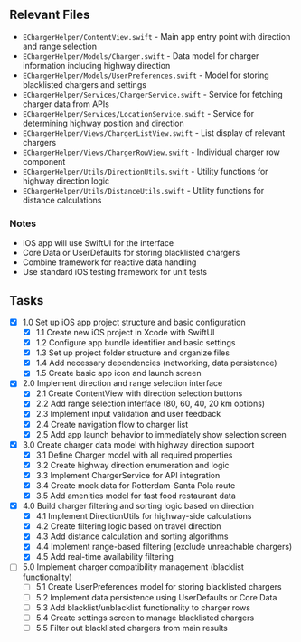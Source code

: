 ## Relevant Files

- `EChargerHelper/ContentView.swift` - Main app entry point with direction and range selection
- `EChargerHelper/Models/Charger.swift` - Data model for charger information including highway direction
- `EChargerHelper/Models/UserPreferences.swift` - Model for storing blacklisted chargers and settings
- `EChargerHelper/Services/ChargerService.swift` - Service for fetching charger data from APIs
- `EChargerHelper/Services/LocationService.swift` - Service for determining highway position and direction
- `EChargerHelper/Views/ChargerListView.swift` - List display of relevant chargers
- `EChargerHelper/Views/ChargerRowView.swift` - Individual charger row component
- `EChargerHelper/Utils/DirectionUtils.swift` - Utility functions for highway direction logic
- `EChargerHelper/Utils/DistanceUtils.swift` - Utility functions for distance calculations

### Notes

- iOS app will use SwiftUI for the interface
- Core Data or UserDefaults for storing blacklisted chargers
- Combine framework for reactive data handling
- Use standard iOS testing framework for unit tests

## Tasks

- [x] 1.0 Set up iOS app project structure and basic configuration
  - [x] 1.1 Create new iOS project in Xcode with SwiftUI
  - [x] 1.2 Configure app bundle identifier and basic settings
  - [x] 1.3 Set up project folder structure and organize files
  - [x] 1.4 Add necessary dependencies (networking, data persistence)
  - [x] 1.5 Create basic app icon and launch screen
- [x] 2.0 Implement direction and range selection interface  
  - [x] 2.1 Create ContentView with direction selection buttons
  - [x] 2.2 Add range selection interface (80, 60, 40, 20 km options)
  - [x] 2.3 Implement input validation and user feedback
  - [x] 2.4 Create navigation flow to charger list
  - [x] 2.5 Add app launch behavior to immediately show selection screen
- [x] 3.0 Create charger data model with highway direction support
  - [x] 3.1 Define Charger model with all required properties
  - [x] 3.2 Create highway direction enumeration and logic
  - [x] 3.3 Implement ChargerService for API integration
  - [x] 3.4 Create mock data for Rotterdam-Santa Pola route
  - [x] 3.5 Add amenities model for fast food restaurant data
- [x] 4.0 Build charger filtering and sorting logic based on direction
  - [x] 4.1 Implement DirectionUtils for highway-side calculations
  - [x] 4.2 Create filtering logic based on travel direction
  - [x] 4.3 Add distance calculation and sorting algorithms
  - [x] 4.4 Implement range-based filtering (exclude unreachable chargers)
  - [x] 4.5 Add real-time availability filtering
- [ ] 5.0 Implement charger compatibility management (blacklist functionality)
  - [ ] 5.1 Create UserPreferences model for storing blacklisted chargers
  - [ ] 5.2 Implement data persistence using UserDefaults or Core Data
  - [ ] 5.3 Add blacklist/unblacklist functionality to charger rows
  - [ ] 5.4 Create settings screen to manage blacklisted chargers
  - [ ] 5.5 Filter out blacklisted chargers from main results